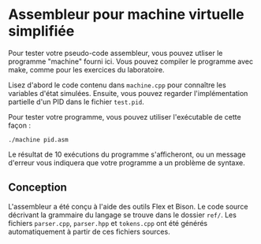 # Assembleur pour machine virtuelle simplifiée

Pour tester votre pseudo-code assembleur, vous pouvez utliser le programme
"machine" fourni ici.
Vous pouvez compiler le programme avec make, comme pour les exercices du
laboratoire.

Lisez d'abord le code contenu dans `machine.cpp` pour connaître les variables
d'état simulées. 
Ensuite, vous pouvez regarder l'implémentation partielle d'un PID dans le
fichier `test.pid`.

Pour tester votre programme, vous pouvez utiliser l'exécutable de cette façon :
```
./machine pid.asm
```
Le résultat de 10 exécutions du programme s'afficheront, ou un message d'erreur
vous indiquera que votre programme a un problème de syntaxe. 

## Conception

L'assembleur a été conçu à l'aide des outils Flex et Bison.
Le code source décrivant la grammaire du langage se trouve dans le dossier `ref/`.
Les fichiers `parser.cpp`, `parser.hpp` et `tokens.cpp` ont été générés
automatiquement à partir de ces fichiers sources.

